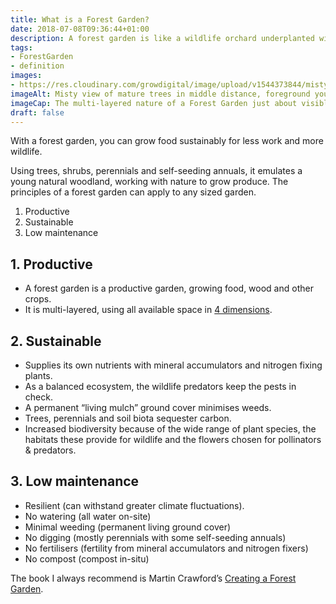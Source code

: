 ```yaml
---
title: What is a Forest Garden?
date: 2018-07-08T09:36:44+01:00
description: A forest garden is like a wildlife orchard underplanted with edible shrubs and perennial vegetables. It is productive, sustainable and low-maintenance 💚 🌳
tags: 
- ForestGarden
- definition
images: 
- https://res.cloudinary.com/growdigital/image/upload/v1544373844/misty-garden-42143351375.jpg
imageAlt: Misty view of mature trees in middle distance, foreground young trees in grass in garden 
imageCap: The multi-layered nature of a Forest Garden just about visible through the mist
draft: false
---
```


With a forest garden, you can grow food sustainably for less work and more wildlife.

Using trees, shrubs, perennials and self-seeding annuals, it emulates a young natural woodland, working with nature to grow produce. The principles of a forest garden can apply to any sized garden.

1. Productive
2. Sustainable
3. Low maintenance

## 1. Productive

* A forest garden is a productive garden, growing food, wood and other crops.
* It is multi-layered, using all available space in [4 dimensions](/blog/seven-layers-forest-garden/).

## 2. Sustainable

* Supplies its own nutrients with mineral accumulators and nitrogen fixing plants.
* As a balanced ecosystem, the wildlife predators keep the pests in check.
* A permanent “living mulch” ground cover minimises weeds.
* Trees, perennials and soil biota sequester carbon.
* Increased biodiversity because of the wide range of plant species, the habitats these provide for wildlife and the flowers chosen for pollinators & predators.

## 3. Low maintenance

* Resilient (can withstand greater climate fluctuations).
* No watering (all water on-site)
* Minimal weeding (permanent living ground cover)
* No digging (mostly perennials with some self-seeding annuals)
* No fertilisers (fertility from mineral accumulators and nitrogen fixers)
* No compost (compost in-situ)

The book I always recommend is Martin Crawford’s [Creating a Forest Garden](https://www.agroforestry.co.uk/product/creating-a-forest-garden-2/). 
